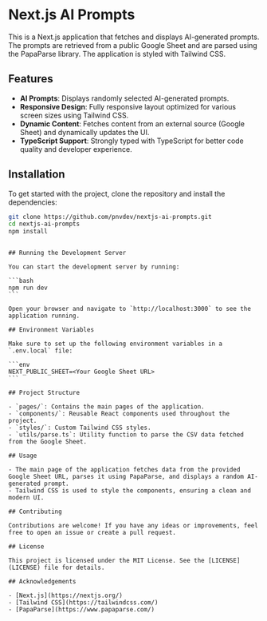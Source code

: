 # Next.js AI Prompts

This is a Next.js application that fetches and displays AI-generated prompts. The prompts are retrieved from a public Google Sheet and are parsed using the PapaParse library. The application is styled with Tailwind CSS.

## Features

- **AI Prompts**: Displays randomly selected AI-generated prompts.
- **Responsive Design**: Fully responsive layout optimized for various screen sizes using Tailwind CSS.
- **Dynamic Content**: Fetches content from an external source (Google Sheet) and dynamically updates the UI.
- **TypeScript Support**: Strongly typed with TypeScript for better code quality and developer experience.

## Installation

To get started with the project, clone the repository and install the dependencies:

```bash
git clone https://github.com/pnvdev/nextjs-ai-prompts.git
cd nextjs-ai-prompts
npm install
```

````

## Running the Development Server

You can start the development server by running:

```bash
npm run dev
```

Open your browser and navigate to `http://localhost:3000` to see the application running.

## Environment Variables

Make sure to set up the following environment variables in a `.env.local` file:

```env
NEXT_PUBLIC_SHEET=<Your Google Sheet URL>
```

## Project Structure

- `pages/`: Contains the main pages of the application.
- `components/`: Reusable React components used throughout the project.
- `styles/`: Custom Tailwind CSS styles.
- `utils/parse.ts`: Utility function to parse the CSV data fetched from the Google Sheet.

## Usage

- The main page of the application fetches data from the provided Google Sheet URL, parses it using PapaParse, and displays a random AI-generated prompt.
- Tailwind CSS is used to style the components, ensuring a clean and modern UI.

## Contributing

Contributions are welcome! If you have any ideas or improvements, feel free to open an issue or create a pull request.

## License

This project is licensed under the MIT License. See the [LICENSE](LICENSE) file for details.

## Acknowledgements

- [Next.js](https://nextjs.org/)
- [Tailwind CSS](https://tailwindcss.com/)
- [PapaParse](https://www.papaparse.com/)
````
